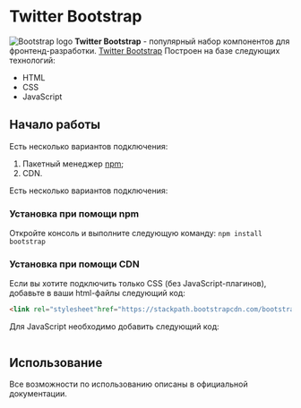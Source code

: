 # Twitter Bootstrap
![Bootstrap logo](https://i.imgur.com/qhtywl2.png)
**Twitter Bootstrap** - популярный набор компонентов для фронтенд-разработки. [Twitter Bootstrap](https://bootstrap-ru.com/)
Построен на базе следующих технологий:
* HTML
* CSS
* JavaScript

## Начало работы

Есть несколько вариантов подключения:

1. Пакетный менеджер [npm](https://npmjs.com);
1. CDN.

Есть несколько вариантов подключения:
### Установка при помощи npm
Откройте консоль и выполните следующую команду: `npm install bootstrap`
### Установка при помощи CDN
Если вы хотите подключить только CSS (без JavaScript-плагинов),
добавьте в ваши html-файлы следующий код:
``` html
<link rel="stylesheet"href="https://stackpath.bootstrapcdn.com/bootstrap/4.1.3/css/bootstrap.min.css"integrity="sha284-MCw98/SFnGE8fJT3GXwEOngsV7Zt27NXFoaoApmYm81iuXoPkF0JwJ8ERdknLPMO"crossorigin="anonymous">
```

Для JavaScript необходимо добавить следующий код:
```javascript

```

## Использование
Все возможности по использованию описаны в официальной документации.